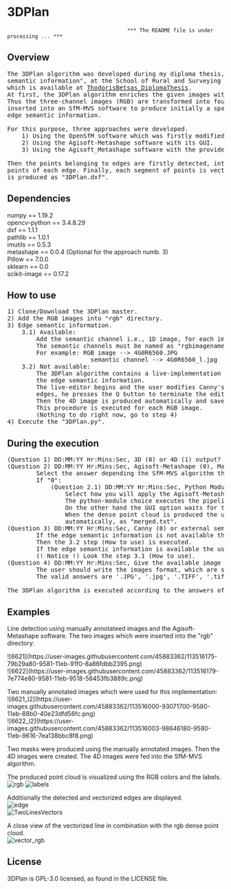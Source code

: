 # 3DPlan

                                           *** The README file is under processing ... ***
## Overview
<pre>
The 3DPlan algorithm was developed during my diploma thesis, entitled "Automated detection of edges in point clouds using 
semantic information", at the School of Rural and Surveying Engineering of the National Technical University of Athens, 
which is available at <a href="https://dspace.lib.ntua.gr/xmlui/handle/123456789/53090">ThodorisBetsas_DiplomaThesis</a>.
At first, the 3DPlan algorithm enriches the given images with a new channel including the edge semantic information. 
Thus the three-channel images (RGB) are transformed into four-channel (RGBL). Afterwards, the four-channel images are 
inserted into an SfM-MVS software to produce initially a sparse and finally, a dense point cloud which is enriched with the 
edge semantic information.

For this purpose, three approaches were developed.
    1) Using the OpenSfM software which was firstly modified to manipulate four-channel images. 
    2) Using the Agisoft-Metashape software with its GUI. 
    3) Using the Agisoft_Metashape software with the provided python module.

Then the points belonging to edges are firstly detected, into the semantically enriched point cloud and then classified into 
points of each edge. Finally, each segment of points is vectorized and thus, the approximated 3D plan of the object of interest 
is produced as "3DPlan.dxf".
</pre>

## Dependencies
numpy == 1.19.2 <br>
opencv-python == 3.4.8.29 <br>
dxf == 1.1.1 <br>
pathlib == 1.0.1 <br>
imutils == 0.5.3 <br>
metashape == 0.0.4 (Optional for the approach numb. 3) <br>
Pillow == 7.0.0 <br>
sklearn == 0.0 <br>
scikit-image == 0.17.2 <br>

## How to use
<pre>
1) Clone/Download the 3DPlan master.
2) Add the RGB images into "rgb" directory.
3) Edge semantic information.
    3.1) Available:
        Add the semantic channel i.e., 1D image, for each image, into "semantic_images" directory.
        The semantic channels must be named as "rgbimagename_l.jpg"
        For example: RGB image --> 4G0R6560.JPG
                       semantic channel --> 4G0R6560_l.jpg
    3.2) Not available:
        The 3DPlan algorithm contains a live-implementation of the Canny algorithm which could be used for producing
        the edge semantic information.
        The live-editor begins and the user modifies Canny's parameters. When the user is satisfied by the detected
        edges, he presses the Q button to terminate the editing procedure.
        Then the 4D image is produced automatically and saved into "images" directory which is created automatically.
        This procedure is executed for each RGB image.
        (Nothing to do right now, go to step 4)
4) Execute the "3DPlan.py".
</pre>

## During the execution
<pre>
(Question 1) DD:MM:YY Hr:Mins:Sec, 3D (0) or 4D (1) output? (Write 0 or 1): The recommended answer is "1".
(Question 2) DD:MM:YY Hr:Mins:Sec, Agisoft-Metashape (0), Mapillary-OpenSFM (1) or MyTriangulation (2)? (Write 0, 1 or 2):
        Select the answer depending the SfM-MVS algorithm that you want to use. The recommended answer is "0".
        If "0":
            (Question 2.1) DD:MM:YY Hr:Mins:Sec, Python Module (0) or GUI (1) output? (Write 0 or 1):
                Select how you will apply the Agisoft-Metashape pipeline. 
                The python-module choice executes the pipeline automatically.
                On the other hand the GUI option waits for the user to run the algorithm using the Agisoft-Metashape graphical user interface. 
                When the dense point cloud is produced the user must save it into the "Lines" directory, which is produced 
                automatically, as "merged.txt".
(Question 3) DD:MM:YY Hr:Mins:Sec, Canny (0) or external semantic information (1)? (Write 0 or 1):
        If the edge semantic information is not available the user should select the "Canny" choice i.e., write 0 and press "enter".
        Then the 3.2 step (How to use) is executed.
        If the edge semantic information is available the user should select the "semantic information" choice i.e., write 1 and press "enter".
        (! Notice !) Look the step 3.1 (How to use).
(Question 4) DD:MM:YY Hr:Mins:Sec, Give the available image format:
        The user should write the images format, which are stored into "rgb" directory, for example .JPG and the to press "enter".
        The valid answers are '.JPG', '.jpg', '.TIFF', '.tiff', '.tif', '.PNG', '.png'.

The 3DPlan algorithm is executed according to the answers of the user and the 3DPlan.dxf archive is produced into the "Lines" directory.
</pre>

## Examples

Line detection using manually annotateed images and the Agisoft-Metashape software.
The two images which were inserted into the "rgb" directory:<br>
<p class="aligncenter">
    ![6621](https://user-images.githubusercontent.com/45883362/113516175-79b29a80-9581-11eb-91f0-8a86fdbb2395.png) <br>
    ![6622](https://user-images.githubusercontent.com/45883362/113516179-7e774e80-9581-11eb-9518-58453fb3889c.png)
</p>
Two manually annotated images which were used for this implementation:<br>
![6621_l2](https://user-images.githubusercontent.com/45883362/113516000-93071700-9580-11eb-88b0-40e23dfd56fc.png)
<br>
![6622_l2](https://user-images.githubusercontent.com/45883362/113516003-98646180-9580-11eb-9616-7ea138bbc8f8.png)

Two masks were produced using the manually annotated images. Then the 4D images were created. The 4D images were fed into the SfM-MVS algorithm.

The produced point cloud is visualized using the RGB colors and the labels.<br>
![rgb](https://user-images.githubusercontent.com/45883362/113516906-994bc200-9585-11eb-8b2d-2580c15ad21a.png) ![labels](https://user-images.githubusercontent.com/45883362/113516909-9b158580-9585-11eb-9c53-83b518e25b09.png) <br>

Additionally the detected and vectorized edges are displayed.<br>
![edge](https://user-images.githubusercontent.com/45883362/113516918-a8327480-9585-11eb-8351-462587e10a4a.png) <br>
![TwoLinesVectors](https://user-images.githubusercontent.com/45883362/113517001-1414dd00-9586-11eb-8519-7998a851b1cf.png)<br>

A close view of the vectorized line in combination with the rgb dense point cloud.<br>
![vector_rgb](https://user-images.githubusercontent.com/45883362/113516925-acf72880-9585-11eb-8b92-92d82d335d49.png) <br>

## License
3DPlan is GPL-3.0 licensed, as found in the LICENSE file.

